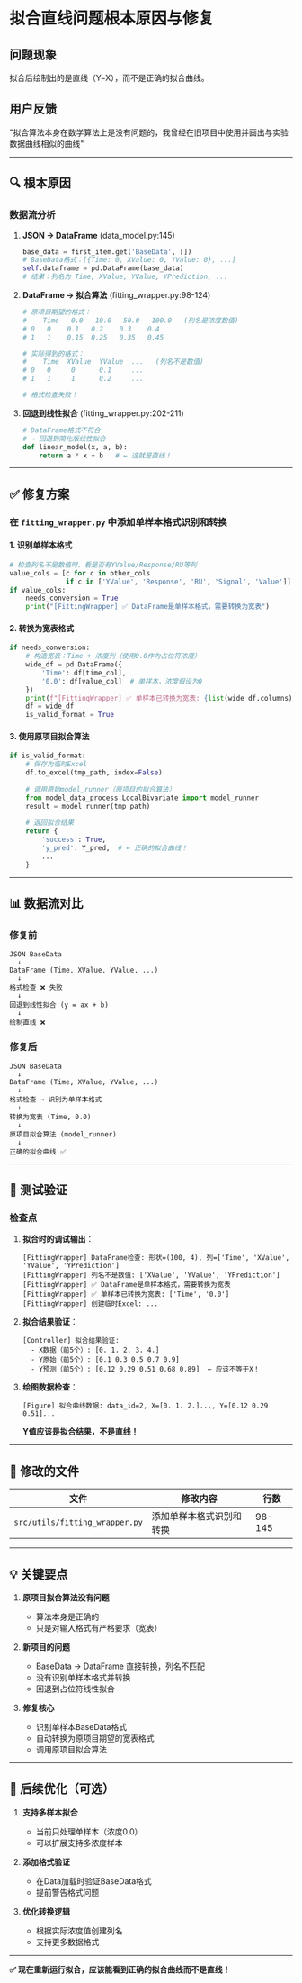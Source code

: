 # 拟合直线问题根本原因与修复

## 问题现象
拟合后绘制出的是直线（Y=X），而不是正确的拟合曲线。

## 用户反馈
"拟合算法本身在数学算法上是没有问题的，我曾经在旧项目中使用并画出与实验数据曲线相似的曲线"

---

## 🔍 根本原因

### 数据流分析

1. **JSON → DataFrame** (data_model.py:145)
   ```python
   base_data = first_item.get('BaseData', [])
   # BaseData格式：[{Time: 0, XValue: 0, YValue: 0}, ...]
   self.dataframe = pd.DataFrame(base_data)
   # 结果：列名为 Time, XValue, YValue, YPrediction, ...
   ```

2. **DataFrame → 拟合算法** (fitting_wrapper.py:98-124)
   ```python
   # 原项目期望的格式：
   #    Time   0.0   10.0   50.0   100.0   (列名是浓度数值)
   # 0   0    0.1   0.2    0.3    0.4
   # 1   1    0.15  0.25   0.35   0.45
   
   # 实际得到的格式：
   #    Time  XValue  YValue  ...   (列名不是数值)
   # 0   0     0      0.1     ...
   # 1   1     1      0.2     ...
   
   # 格式检查失败！
   ```

3. **回退到线性拟合** (fitting_wrapper.py:202-211)
   ```python
   # DataFrame格式不符合
   # → 回退到简化版线性拟合
   def linear_model(x, a, b):
       return a * x + b   # ← 这就是直线！
   ```

---

## ✅ 修复方案

### 在 `fitting_wrapper.py` 中添加单样本格式识别和转换

#### 1. 识别单样本格式
```python
# 检查列名不是数值时，看是否有YValue/Response/RU等列
value_cols = [c for c in other_cols 
              if c in ['YValue', 'Response', 'RU', 'Signal', 'Value']]
if value_cols:
    needs_conversion = True
    print("[FittingWrapper] ✅ DataFrame是单样本格式，需要转换为宽表")
```

#### 2. 转换为宽表格式
```python
if needs_conversion:
    # 构造宽表：Time + 浓度列（使用0.0作为占位符浓度）
    wide_df = pd.DataFrame({
        'Time': df[time_col],
        '0.0': df[value_col]  # 单样本，浓度假设为0
    })
    print(f"[FittingWrapper] ✅ 单样本已转换为宽表: {list(wide_df.columns)}")
    df = wide_df
    is_valid_format = True
```

#### 3. 使用原项目拟合算法
```python
if is_valid_format:
    # 保存为临时Excel
    df.to_excel(tmp_path, index=False)
    
    # 调用原始model_runner（原项目的拟合算法）
    from model_data_process.LocalBivariate import model_runner
    result = model_runner(tmp_path)
    
    # 返回拟合结果
    return {
        'success': True,
        'y_pred': Y_pred,  # ← 正确的拟合曲线！
        ...
    }
```

---

## 📊 数据流对比

### 修复前
```
JSON BaseData
  ↓
DataFrame (Time, XValue, YValue, ...)
  ↓
格式检查 ❌ 失败
  ↓
回退到线性拟合 (y = ax + b)
  ↓
绘制直线 ❌
```

### 修复后
```
JSON BaseData
  ↓
DataFrame (Time, XValue, YValue, ...)
  ↓
格式检查 → 识别为单样本格式
  ↓
转换为宽表 (Time, 0.0)
  ↓
原项目拟合算法 (model_runner)
  ↓
正确的拟合曲线 ✅
```

---

## 🧪 测试验证

### 检查点
1. **拟合时的调试输出**：
   ```
   [FittingWrapper] DataFrame检查: 形状=(100, 4), 列=['Time', 'XValue', 'YValue', 'YPrediction']
   [FittingWrapper] 列名不是数值: ['XValue', 'YValue', 'YPrediction']
   [FittingWrapper] ✅ DataFrame是单样本格式，需要转换为宽表
   [FittingWrapper] ✅ 单样本已转换为宽表: ['Time', '0.0']
   [FittingWrapper] 创建临时Excel: ...
   ```

2. **拟合结果验证**：
   ```
   [Controller] 拟合结果验证:
     - X数据（前5个）: [0. 1. 2. 3. 4.]
     - Y原始（前5个）: [0.1 0.3 0.5 0.7 0.9]
     - Y预测（前5个）: [0.12 0.29 0.51 0.68 0.89]  ← 应该不等于X！
   ```

3. **绘图数据检查**：
   ```
   [Figure] 拟合曲线数据: data_id=2, X=[0. 1. 2.]..., Y=[0.12 0.29 0.51]...
   ```
   **Y值应该是拟合结果，不是直线！**

---

## 📝 修改的文件

| 文件 | 修改内容 | 行数 |
|------|---------|------|
| `src/utils/fitting_wrapper.py` | 添加单样本格式识别和转换 | 98-145 |

---

## 💡 关键要点

1. **原项目拟合算法没有问题**
   - 算法本身是正确的
   - 只是对输入格式有严格要求（宽表）

2. **新项目的问题**
   - BaseData → DataFrame 直接转换，列名不匹配
   - 没有识别单样本格式并转换
   - 回退到占位符线性拟合

3. **修复核心**
   - 识别单样本BaseData格式
   - 自动转换为原项目期望的宽表格式
   - 调用原项目拟合算法

---

## 🔮 后续优化（可选）

1. **支持多样本拟合**
   - 当前只处理单样本（浓度0.0）
   - 可以扩展支持多浓度样本

2. **添加格式验证**
   - 在Data加载时验证BaseData格式
   - 提前警告格式问题

3. **优化转换逻辑**
   - 根据实际浓度值创建列名
   - 支持更多数据格式

---

**✅ 现在重新运行拟合，应该能看到正确的拟合曲线而不是直线！**

